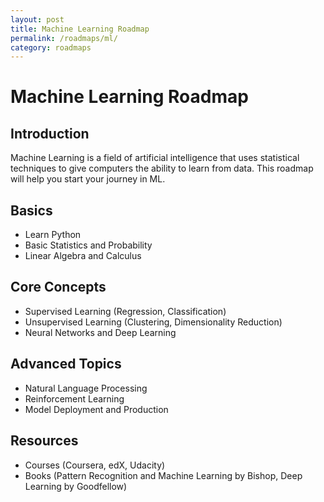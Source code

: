 ```yaml
---
layout: post
title: Machine Learning Roadmap
permalink: /roadmaps/ml/
category: roadmaps
---
```


# Machine Learning Roadmap

## Introduction
Machine Learning is a field of artificial intelligence that uses statistical techniques to give computers the ability to learn from data. This roadmap will help you start your journey in ML.

## Basics
- Learn Python
- Basic Statistics and Probability
- Linear Algebra and Calculus

## Core Concepts
- Supervised Learning (Regression, Classification)
- Unsupervised Learning (Clustering, Dimensionality Reduction)
- Neural Networks and Deep Learning

## Advanced Topics
- Natural Language Processing
- Reinforcement Learning
- Model Deployment and Production

## Resources
- Courses (Coursera, edX, Udacity)
- Books (Pattern Recognition and Machine Learning by Bishop, Deep Learning by Goodfellow)

